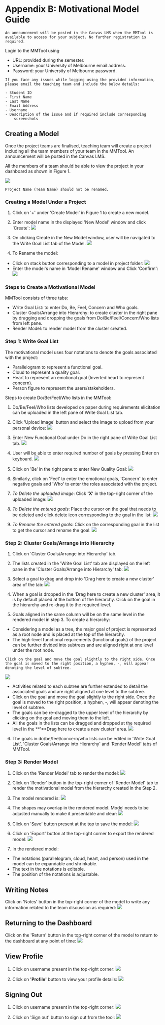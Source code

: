 # Appendix B: Motivational Model Guide

```{attention}
An announcement will be posted in the Canvas LMS when the MMTool is
available to access for your subject. No further registration is
required.
```

Login to the MMTool using:

- URL: provided during the semester.
- Username: your University of Melbourne email address.
- Password: your University of Melbourne password.

```{important}
If you face any issues while logging using the provided information,
please email the teaching team and include the below details:

- Student ID
- First Name
- Last Name
- Email Address
- Username
- Description of the issue and if required include corresponding
    screenshots
```

## Creating a Model

Once the project teams are finalised, teaching team will create a
project including all the team members of your team in the MMTool. An
announcement will be posted in the Canvas LMS.

All the members of a team should be able to view the project in your
dashboard as shown in Figure 1.

![](resources/image1.png)

```{note}
Project Name (Team Name) should not be renamed.
```

### Creating a Model Under a Project

1. Click on '+' under 'Create Model' in Figure 1 to create a new model.
2. Enter model name in the displayed 'New Model' window and click
    'Create':
![](resources/image2.png)

3. On clicking Create in the New Model window, user will be navigated
    to the Write Goal List tab of the Model.
![](resources/image3.png)

4. To Rename the model:
- Click on stack button corresponding to a model in project folder:
![](resources/image4.png)
- Enter the model's name in 'Model Rename' window and Click 'Confirm':
![](resources/image5.png)

### Steps to Create a Motivational Model

MMTool consists of three tabs:

- Write Goal List: to enter Do, Be, Feel, Concern and Who goals.
- Cluster Goals/Arrange into Hierarchy: to create cluster in the
    right pane by dragging and dropping the goals from
    Do/Be/Feel/Concern/Who lists from left pane.
- Render Model: to render model from the cluster created.

### Step 1: Write Goal List

The motivational model uses four notations to denote the goals
associated with the project:

- Parallelogram to represent a functional goal.
- Cloud to represent a quality goal.
- Heart to represent an emotional goal (Inverted heart to represent
    concern).
- Person figure to represent the users/stakeholders.

Steps to create Do/Be/Feel/Who lists in the MMTool:

1.  Do/Be/Feel/Who lists developed on paper during requirements
    elicitation can be uploaded in the left pane of Write Goal List tab.
2.  Click 'Upload Image' button and select the image to upload from your
    personal device:
![](resources/image6.png)

3.  Enter New Functional Goal under Do in the right pane of Write Goal
    List tab.
![](resources/image7.png)

4.  User will be able to enter required number of goals by pressing
    Enter on keyboard.
![](resources/image8.png)

5.  Click on 'Be' in the right pane to enter New Quality Goal:
![](resources/image9.png)

6. Similarly, click on 'Feel' to enter the emotional goals, 'Concern'
    to enter negative goals and 'Who' to enter the roles associated with
    the project.
7. *To Delete the uploaded image*: Click **\'X\'** in the top-right
    corner of the uploaded image:
![](resources/image10.png)

8. *To Delete the entered goals*: Place the cursor on the goal that
    needs to be deleted and click delete icon corresponding to the goal
    in the list:
![](resources/image11.png)

9. *To Rename the entered goals*: Click on the corresponding goal in
    the list to get the cursor and rename the goal:
![](resources/image12.png)

### Step 2: Cluster Goals/Arrange into Hierarchy

1. Click on 'Cluster Goals/Arrange into Hierarchy' tab.
2. The lists created in the 'Write Goal List' tab are displayed on the
    left pane in the 'Cluster Goals/Arrange into Hierarchy' tab:
![](resources/image13.png)

3. Select a goal to drag and drop into 'Drag here to create a new
    cluster' area of the tab:
![](resources/image14.png)

4. When a goal is dropped in the 'Drag here to create a new cluster'
    area, it is by default placed at the bottom of the hierarchy. Click
    on the goal in the hierarchy and re-drag it to the required level.
5. Goals aligned in the same column will be on the same level in the
    rendered model in step 3. To create a hierarchy:
- Considering a model as a tree, the major goal of project is
    represented as a root node and is placed at the top of the
    hierarchy.
- The high-level functional requirements (functional goals) of the
    project can be further divided into subtrees and are aligned right
    at one level under the root node.
```{tip}
Click on the goal and move the goal slightly to the right side. Once
the goal is moved to the right position, a hyphen, -, will appear
denoting the level of subtree.
```
![](resources/image15.png)
- Activities related to each subtree are further extended to detail
    the associated goals and are right aligned at one level to the
    subtree.
- Click on the goal and move the goal slightly to the right side. Once
    the goal is moved to the right position, a hyphen, -, will appear
    denoting the level of subtree.
- The goals can be re-dragged to the upper level of the hierarchy by
    clicking on the goal and moving them to the left.
- All the goals in the lists can be dragged and dropped at the
    required level in the **'**Drag here to create a new cluster' area.
![](resources/image16.png)

6. The goals in do/be/feel/concern/who lists can be edited in 'Write
    Goal List', 'Cluster Goals/Arrange into Hierarchy' and 'Render
    Model' tabs of MMTool.

### Step 3: Render Model

1. Click on the 'Render Model' tab to render the model:
![](resources/image17.png)

2. Click on 'Render' button in the top-right corner of 'Render Model'
    tab to render the motivational model from the hierarchy created in
    the Step 2.
3. The model rendered is:
![](resources/image18.png)

4. The shapes may overlap in the rendered model. Model needs to be
    adjusted manually to make it presentable and clear:
![](resources/image19.png)

5. Click on 'Save' button present at the top to save the model:
![](resources/image20.png)

6. Click on 'Export' button at the top-right corner to export the
    rendered model:
![](resources/image21.png)

7. In the rendered model:
- The notations (parallelogram, cloud, heart, and person) used in the
    model can be expandable and shrinkable.
- The text in the notations is editable.
- The position of the notations is adjustable.

## Writing Notes

Click on 'Notes' button in the top-right corner of the model to write
any information related to the team discussion as required:
![](resources/image22.png)

## Returning to the Dashboard

Click on the 'Return' button in the top-right corner of the model to
return to the dashboard at any point of time:
![](resources/image23.png)

## View Profile

1. Click on username present in the top-right corner:
![](resources/image24.png)

2. Click on **'Profile'** button to view your profile details:
![](resources/image25.png)

## Signing Out

1. Click on username present in the top-right corner: 
![](resources/image24.png)

2. Click on 'Sign out' button to sign out from the tool:
![](resources/image25.png)
